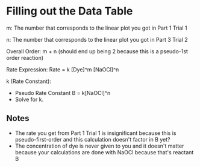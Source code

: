 Filling out the Data Table
=====================================

m: The number that corresponds to the linear plot you got in Part 1 Trial 1

n: The number that corresponds to the linear plot you got in Part 3 Trial 2

Overall Order: m + n (should end up being 2 because this is a pseudo-1st order reaction)

Rate Expression: Rate = k [Dye]^m [NaOCl]^n

k (Rate Constant):
* Pseudo Rate Constant B = k[NaOCl]^n
* Solve for k.


Notes
-----

* The rate you get from Part 1 Trial 1 is insignificant because this is pseudo-first-order and this calculation doesn't factor in B yet?
* The concentration of dye is never given to you and it doesn't matter because your calculations are done with NaOCl because that's reactant B
